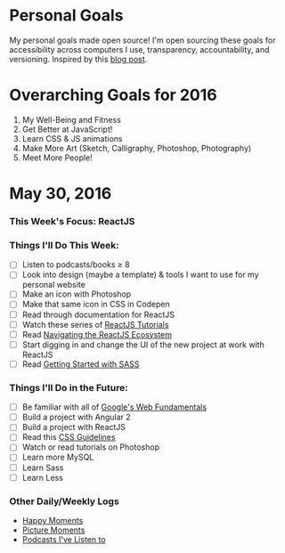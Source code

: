 Personal Goals
==============
My personal goals made open source! I'm open sourcing these goals for accessibility across computers I use, transparency, accountability, and versioning. Inspired by this [blog post](https://una.im/personal-goals-guide/#💁).

# Overarching Goals for 2016
1. My Well-Being and Fitness
2. Get Better at JavaScript!
3. Learn CSS & JS animations
4. Make More Art (Sketch, Calligraphy, Photoshop, Photography)
5. Meet More People!

# May 30, 2016

### This Week's Focus: ReactJS

### Things I'll Do This Week:
- [ ] Listen to podcasts/books ≥ 8
- [ ] Look into design (maybe a template) & tools I want to use for my personal website
- [ ] Make an icon with Photoshop
- [ ] Make that same icon in CSS in Codepen
- [ ] Read through documentation for ReactJS
- [ ] Watch these series of [ReactJS Tutorials](https://www.youtube.com/playlist?list=PLoYCgNOIyGABj2GQSlDRjgvXtqfDxKm5b)
- [ ] Read [Navigating the ReactJS Ecosystem](https://www.toptal.com/react/navigating-the-react-ecosystem)
- [ ] Start digging in and change the UI of the new project at work with ReactJS
- [ ] Read [Getting Started with SASS](https://scotch.io/tutorials/getting-started-with-sass)

### Things I'll Do in the Future:
- [ ] Be familiar with all of [Google's Web Fundamentals](https://developers.google.com/web/fundamentals/)
- [ ] Build a project with Angular 2
- [ ] Build a project with ReactJS
- [ ] Read this [CSS Guidelines](http://cssguidelin.es/)
- [ ] Watch or read tutorials on Photoshop
- [ ] Learn more MySQL
- [ ] Learn Sass
- [ ] Learn Less

### Other Daily/Weekly Logs
- [Happy Moments](https://github.com/nanakogawa/personal-goals/blob/master/happy-moments/2016-happy-moments.md)
- [Picture Moments](https://github.com/nanakogawa/personal-goals/blob/master/picture-moments/2016-picture-moments.md)
- [Podcasts I've Listen to](https://github.com/nanakogawa/personal-goals/blob/master/resources/podcasts.md)